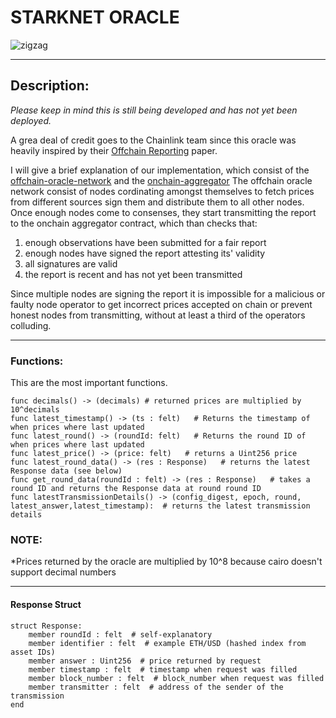 # STARKNET ORACLE

![zigzag](https://user-images.githubusercontent.com/57314871/154353264-211a4030-8f5d-4aa8-878f-f654fa242589.png)



---

## Description:
*Please keep in mind this is still being developed and has not yet been deployed.*

A grea deal of credit goes to the Chainlink team since this oracle was heavily inspired by their [Offchain Reporting](https://uploads-ssl.webflow.com/5f6b7190899f41fb70882d08/603651a1101106649eef6a53_chainlink-ocr-protocol-paper-02-24-20.pdf) paper.

I will give a brief explanation of our implementation, which consist of the [offchain-oracle-network](https://github.com/ZigZagExchange/starknet-oracle/tree/main/offchain_oracle_network/nodes) and the [onchain-aggregator](https://github.com/ZigZagExchange/starknet-oracle/tree/main/contracts/OffchainAggregator)
The offchain oracle network consist of nodes cordinating amongst themselves to fetch prices from different sources sign them and distribute them to all other nodes. Once enough nodes come to consenses, they start transmitting the report to the onchain aggregator contract, which than checks that:
1. enough observations have been submitted for a fair report
2. enough nodes have signed the report attesting its' validity
3. all signatures are valid
4. the report is recent and has not yet been transmitted  

Since multiple nodes are signing the report it is impossible for a malicious or faulty node operator to get incorrect prices accepted on chain or prevent honest nodes from transmitting, without at least a third of the operators colluding.


---


### Functions:
This are the most important functions.
```cairo
func decimals() -> (decimals) # returned prices are multiplied by 10^decimals
func latest_timestamp() -> (ts : felt)   # Returns the timestamp of when prices where last updated
func latest_round() -> (roundId: felt)   # Returns the round ID of when prices where last updated
func latest_price() -> (price: felt)   # returns a Uint256 price
func latest_round_data() -> (res : Response)   # returns the latest Response data (see below)
func get_round_data(roundId : felt) -> (res : Response)   # takes a round ID and returns the Response data at round round ID
func latestTransmissionDetails() -> (config_digest, epoch, round, latest_answer,latest_timestamp):  # returns the latest transmission details
```

### NOTE:
*Prices returned by the oracle are multiplied by 10^8 because cairo doesn't support decimal numbers


---


#### Response Struct

```cairo
struct Response:
    member roundId : felt  # self-explanatory
    member identifier : felt  # example ETH/USD (hashed index from asset IDs)
    member answer : Uint256  # price returned by request
    member timestamp : felt  # timestamp when request was filled
    member block_number : felt  # block_number when request was filled
    member transmitter : felt  # address of the sender of the transmission
end
```


